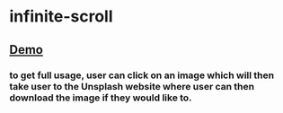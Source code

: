 # infinite-scroll

## [Demo](https://introvette.github.io/infinite-scroll/)

### to get full usage, user can click on an image which will then take user to the Unsplash website where user can then download the image if they would like to.
